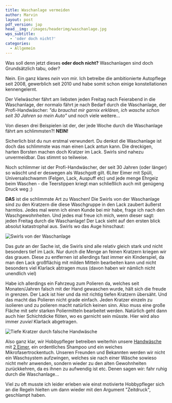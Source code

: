 ```yaml
---
title: Waschanlage vermeiden
author: Marvin
layout: post
pdf_version: jap
head__img: /images/headerimg/waschanlage.jpg
wps_subtitle:
  - 'oder doch nicht?'
categories:
  - Allgemein
---
```


Was soll denn jetzt dieses __oder doch nicht?__ Waschanlagen sind doch Grundsätzlich tabu, oder?


Nein. Ein ganz klares _nein_ von mir. Ich betreibe die ambitionierte Autopflege seit 2008, gewerblich seit 2010 und habe somit schon einige konstellationen kennengelernt.


Der Vielwäscher fährt am liebsten jeden Freitag nach Feierabend in die Waschanlage, der normalo fährt je nach Bedarf durch die Waschanlage, der Profi-Handwäscher: _"du brauchst mir garnix erklären, ich wasche schon seit 30 Jahren so mein Auto"_ und noch viele weitere...


Von diesen drei Beispielen ist der, der jede Woche durch die Waschanlage fährt am schlimmsten?! __NEIN!__


Sicherlich bist du nun erstmal verwundert. Du denkst die Waschanlage ist doch das schlimmste was man einen Lack antun kann. Die dreckigen, harten Borsten machen doch Kratzer im Lack. Swirls sind nahezu unvermeidbar. 
Das stimmt so teilweise. 


Noch schlimmer ist der Profi-Handwäscher, der seit 30 Jahren (oder länger) so wäscht und er deswegen als Waschgott gilt.
6Liter Eimer mit Spüli, Universalschwamm (Felgen, Lack, Auspuff etc) und jede menge Ehrgeiz beim Waschen - die Teerstippen kriegt man schließlich auch mit genügeng Druck weg ;)


__DAS__ ist die schlimmste Art zu Waschen! Die Swirls von der Waschanlage sind zu den Kratzern die diese Waschgruppe in den Lack zaubert äußerst harmlos.
Jedes mal wenn ich einen Kunde bei mir habe, frage ich nach den Waschgewohnheiten. Und jedes mal freue ich mich, wenn dieser sagt: jeden Freitag durch die Waschanlage!
Der Lack sieht auf den ersten blick absolut katastrophal aus. Swirls wo das Auge hinschaut:


![Swirls von der Waschanlage](//glossboss.de/images/marvin/dodgedurango/P1010436.JPG)


Das _gute_ an der Sache ist, die Swirls sind alle relativ gleich stark und nicht besonders tief im Lack. Nur durch die Menge an feinen Kratzern kriegen wir das grauen. Diese zu entfernen ist allerdings fast immer ein Kinderspiel, da man den Lack großflächig mit milden Mitteln bearbeiten kann und nicht besonders viel Klarlack abtragen muss (davon haben wir nämlich nicht unendlich viel)


Habe ich allerdings ein Fahrzeug zum Polieren da, welches seit Monaten/Jahren falsch mit der Hand gewaschen wurde, hält sich die freude in grenzen. Der Lack ist hier und da mit richtig tiefen Kratzern übersäht. Und das macht das Polieren nicht grade einfach. 
Jeden Kratzer einzeln zu isolieren und zu polieren macht natürlich keinen sinn. Also muss eine große Fläche mit sehr starken Poliermitteln bearbeitet werden. Natürlich geht dann auch hier Schichtdicke flöten, wo es garnicht sein müsste. Hier wird also immer _zuviel_ Klarlack abgetragen.


![Tiefe Kratzer durch falsche Handwäsche](//glossboss.de/images/marvin/lotus_elise_orange/IMG_4674.jpg)


Also ganz klar, wir Hobbypfleger betreiben weiterhin unsere [Handwäsche](//glossboss.de/tipps-tricks/die-7-grundregeln-fuer-die-optimale-fahrzeugwaesche/) mit [2 Eimer](//glossboss.de/allgemein/die-grundausstattung-fuer-die-optimale-fahrzeugwaesche/), ein ordentliches Shampoo und ein weiches Mikrofasertrockentuch.
Unseren Freunden und Bekannten werden wir nicht ein Waschsystem aufzwingen, welches sie nach einer Wäsche sowieso nicht mehr anwenden, sondern wieder zu den alten Gewohnheiten zurückkehren, da es ihnen zu aufwendig ist etc. Denen sagen wir: fahr ruhig durch die Waschanlage...


Viel zu oft musste ich leider erleben wie einst motivierte Hobbypfleger sich an die Regeln hielten um dann wieder mit den Argument "Zeitdruck", geschlampt haben.


